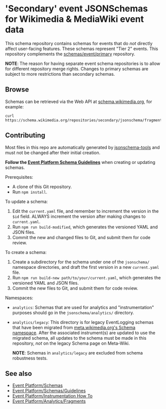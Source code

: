 # 'Secondary' event JSONSchemas for Wikimedia & MediaWiki event data

This schema repository contains schemas for events that do *not* directly affect user-facing features. These schemas represent "Tier 2" events. This repository complements the [schemas/event/primary](https://gerrit.wikimedia.org/g/schemas/event/primary/) repository.

**NOTE**: The reason for having separate event schema repositories is to allow for different repository merge rights. Changes to primary schemas are subject to more restrictions than secondary schemas.

## Browse

Schemas can be retrieved via the Web API at [schema.wikimedia.org](https://schema.wikimedia.org/#!//secondary), for example:

```
curl https://schema.wikimedia.org/repositories/secondary/jsonschema/fragment/analytics/common/latest.json
```

## Contributing

Most files in this repo are automatically generated by [jsonschema-tools](https://github.com/wikimedia/jsonschema-tools) and must not be changed after their initial creation.

**Follow the [Event Platform Schema Guidelines](https://wikitech.wikimedia.org/wiki/Event_Platform/Schemas/Guidelines)** when creating or updating schemas.

Prerequisites:

* A clone of this Git repository.
* Run `npm install`.

To update a schema:

1. Edit the `current.yaml` file, and remember to increment the version in the `$id` field.
   ALWAYS increment the version after making changes to `current.yaml`.
2. Run `npm run build-modified`, which generates the versioned YAML and JSON files.
3. Commit the new and changed files to Git, and submit them for code review.

To create a schema:

1. Create a subdirectory for the schema under one of the `jsonschema/` namespace directories,
   and draft the first version in a new `current.yaml` file.
2. Run `npm run build-new path/to/your/current.yaml`, which generates the
   versioned YAML and JSON files.
3. Commit the new files to Git, and submit them for code review.

Namespaces:

* `analytics`: Schemas that are used for analytics and "instrumentation" purposes should go in the `jsonschema/analytics/` directory.

* `analytics/legacy`: This directory is for legacy EventLogging schemas that have been migrated from [meta.wikimedia.org's Schema namespace](https://meta.wikimedia.org/w/index.php?title=Special%3AAllPages&from=&to=&namespace=470). After the associated instrument(s) are updated to use the migrated schema, all updates to the schema must be made in this repository, *not* on the legacy Schema page on Meta-Wiki.

  **NOTE**: Schemas in `analytics/legacy` are excluded from schema robustness tests.

## See also

- [Event Platform/Schemas](https://wikitech.wikimedia.org/wiki/Event_Platform/Schemas)
- [Event Platform/Schemas/Guidelines](https://wikitech.wikimedia.org/wiki/Event_Platform/Schemas/Guidelines)
- [Event Platform/Instrumentation How To](https://wikitech.wikimedia.org/wiki/Event_Platform/Instrumentation_How_To)
- [Event Platform/Analytics/Fragments](https://wikitech.wikimedia.org/wiki/Event_Platform/Analytics/Fragments)
